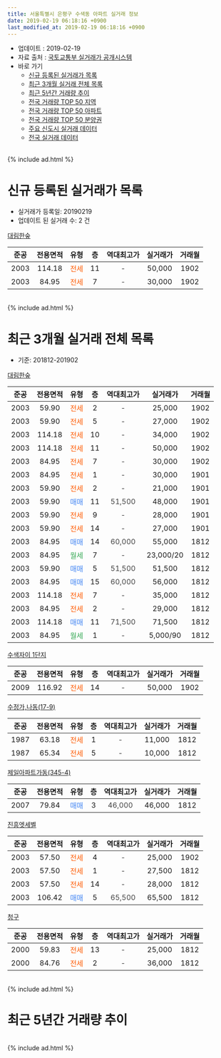 ```yaml
---
title: 서울특별시 은평구 수색동 아파트 실거래 정보
date: 2019-02-19 06:18:16 +0900
last_modified_at: 2019-02-19 06:18:16 +0900
---
```


* 업데이트 : 2019-02-19
* 자료 출처 : [국토교통부 실거래가 공개시스템](http://rt.molit.go.kr)
* 바로 가기
    * [신규 등록된 실거래가 목록](#신규-등록된-실거래가-목록)
    * [최근 3개월 실거래 전체 목록](#최근-3개월-실거래-전체-목록)
    * [최근 5년간 거래량 추이](#최근-5년간-거래량-추이)
    * [전국 거래량 TOP 50 지역](https://inasie.github.io/apt-trade-info/최근-3개월-전국에서-가장-거래가-많이-발생한-지역)
    * [전국 거래량 TOP 50 아파트](https://inasie.github.io/apt-trade-info/최근-3개월-전국에서-가장-거래가-많이-발생한-아파트)
    * [전국 거래량 TOP 50 분양권](https://inasie.github.io/apt-trade-info/최근-3개월-전국에서-가장-거래가-많이-발생한-분양권)
    * [주요 신도시 실거래 데이터](https://inasie.github.io/apt-trade-info/주요-신도시)
    * [전국 실거래 데이터](https://inasie.github.io/apt-trade-info/전국)
<br>
{% include ad.html %}
<br>

# 신규 등록된 실거래가 목록
* 실거래가 등록일: 20190219
* 업데이트 된 실거래 수: 2 건


[대림한숲](https://search.naver.com/search.naver?query=%EC%84%9C%EC%9A%B8%ED%8A%B9%EB%B3%84%EC%8B%9C+%EC%9D%80%ED%8F%89%EA%B5%AC+%EC%88%98%EC%83%89%EB%8F%99+%EB%8C%80%EB%A6%BC%ED%95%9C%EC%88%B2)

|준공|전용면적|유형|층|역대최고가|실거래가|거래월|
|:---:|:---:|:---:|:---:|:---:|:---:|:---:|
|2003|114.18|<span style="color:#ff5a00">전세</span>|11|<span style="color:#444444">-</span>|50,000|1902|
|2003|84.95|<span style="color:#ff5a00">전세</span>|7|<span style="color:#444444">-</span>|30,000|1902|


<br>
{% include ad.html %}
<br>

# 최근 3개월 실거래 전체 목록
* 기준: 201812-201902


[대림한숲](https://search.naver.com/search.naver?query=%EC%84%9C%EC%9A%B8%ED%8A%B9%EB%B3%84%EC%8B%9C+%EC%9D%80%ED%8F%89%EA%B5%AC+%EC%88%98%EC%83%89%EB%8F%99+%EB%8C%80%EB%A6%BC%ED%95%9C%EC%88%B2)

|준공|전용면적|유형|층|역대최고가|실거래가|거래월|
|:---:|:---:|:---:|:---:|:---:|:---:|:---:|
|2003|59.90|<span style="color:#ff5a00">전세</span>|2|<span style="color:#444444">-</span>|25,000|1902|
|2003|59.90|<span style="color:#ff5a00">전세</span>|5|<span style="color:#444444">-</span>|27,000|1902|
|2003|114.18|<span style="color:#ff5a00">전세</span>|10|<span style="color:#444444">-</span>|34,000|1902|
|2003|114.18|<span style="color:#ff5a00">전세</span>|11|<span style="color:#444444">-</span>|50,000|1902|
|2003|84.95|<span style="color:#ff5a00">전세</span>|7|<span style="color:#444444">-</span>|30,000|1902|
|2003|84.95|<span style="color:#ff5a00">전세</span>|1|<span style="color:#444444">-</span>|30,000|1901|
|2003|59.90|<span style="color:#ff5a00">전세</span>|2|<span style="color:#444444">-</span>|21,000|1901|
|2003|59.90|<span style="color:#4285f3">매매</span>|11|<span style="color:#444444">51,500</span>|48,000|1901|
|2003|59.90|<span style="color:#ff5a00">전세</span>|9|<span style="color:#444444">-</span>|28,000|1901|
|2003|59.90|<span style="color:#ff5a00">전세</span>|14|<span style="color:#444444">-</span>|27,000|1901|
|2003|84.95|<span style="color:#4285f3">매매</span>|14|<span style="color:#444444">60,000</span>|55,000|1812|
|2003|84.95|<span style="color:#34a853">월세</span>|7|<span style="color:#444444">-</span>|23,000/20|1812|
|2003|59.90|<span style="color:#4285f3">매매</span>|5|<span style="color:#444444">51,500</span>|51,500|1812|
|2003|84.95|<span style="color:#4285f3">매매</span>|15|<span style="color:#444444">60,000</span>|56,000|1812|
|2003|114.18|<span style="color:#ff5a00">전세</span>|7|<span style="color:#444444">-</span>|35,000|1812|
|2003|84.95|<span style="color:#ff5a00">전세</span>|2|<span style="color:#444444">-</span>|29,000|1812|
|2003|114.18|<span style="color:#4285f3">매매</span>|11|<span style="color:#444444">71,500</span>|71,500|1812|
|2003|84.95|<span style="color:#34a853">월세</span>|1|<span style="color:#444444">-</span>|5,000/90|1812|

[수색자이 1단지](https://search.naver.com/search.naver?query=%EC%84%9C%EC%9A%B8%ED%8A%B9%EB%B3%84%EC%8B%9C+%EC%9D%80%ED%8F%89%EA%B5%AC+%EC%88%98%EC%83%89%EB%8F%99+%EC%88%98%EC%83%89%EC%9E%90%EC%9D%B4+1%EB%8B%A8%EC%A7%80)

|준공|전용면적|유형|층|역대최고가|실거래가|거래월|
|:---:|:---:|:---:|:---:|:---:|:---:|:---:|
|2009|116.92|<span style="color:#ff5a00">전세</span>|14|<span style="color:#444444">-</span>|50,000|1902|

[수정가,나동(17-9)](https://search.naver.com/search.naver?query=%EC%84%9C%EC%9A%B8%ED%8A%B9%EB%B3%84%EC%8B%9C+%EC%9D%80%ED%8F%89%EA%B5%AC+%EC%88%98%EC%83%89%EB%8F%99+%EC%88%98%EC%A0%95%EA%B0%80%2C%EB%82%98%EB%8F%99%2817-9%29)

|준공|전용면적|유형|층|역대최고가|실거래가|거래월|
|:---:|:---:|:---:|:---:|:---:|:---:|:---:|
|1987|63.18|<span style="color:#ff5a00">전세</span>|1|<span style="color:#444444">-</span>|11,000|1812|
|1987|65.34|<span style="color:#ff5a00">전세</span>|5|<span style="color:#444444">-</span>|10,000|1812|

[제일아파트가동(345-4)](https://search.naver.com/search.naver?query=%EC%84%9C%EC%9A%B8%ED%8A%B9%EB%B3%84%EC%8B%9C+%EC%9D%80%ED%8F%89%EA%B5%AC+%EC%88%98%EC%83%89%EB%8F%99+%EC%A0%9C%EC%9D%BC%EC%95%84%ED%8C%8C%ED%8A%B8%EA%B0%80%EB%8F%99%28345-4%29)

|준공|전용면적|유형|층|역대최고가|실거래가|거래월|
|:---:|:---:|:---:|:---:|:---:|:---:|:---:|
|2007|79.84|<span style="color:#4285f3">매매</span>|3|<span style="color:#444444">46,000</span>|46,000|1812|

[진흥엣세벨](https://search.naver.com/search.naver?query=%EC%84%9C%EC%9A%B8%ED%8A%B9%EB%B3%84%EC%8B%9C+%EC%9D%80%ED%8F%89%EA%B5%AC+%EC%88%98%EC%83%89%EB%8F%99+%EC%A7%84%ED%9D%A5%EC%97%A3%EC%84%B8%EB%B2%A8)

|준공|전용면적|유형|층|역대최고가|실거래가|거래월|
|:---:|:---:|:---:|:---:|:---:|:---:|:---:|
|2003|57.50|<span style="color:#ff5a00">전세</span>|4|<span style="color:#444444">-</span>|25,000|1902|
|2003|57.50|<span style="color:#ff5a00">전세</span>|1|<span style="color:#444444">-</span>|27,500|1812|
|2003|57.50|<span style="color:#ff5a00">전세</span>|14|<span style="color:#444444">-</span>|28,000|1812|
|2003|106.42|<span style="color:#4285f3">매매</span>|5|<span style="color:#444444">65,500</span>|65,500|1812|

[청구](https://search.naver.com/search.naver?query=%EC%84%9C%EC%9A%B8%ED%8A%B9%EB%B3%84%EC%8B%9C+%EC%9D%80%ED%8F%89%EA%B5%AC+%EC%88%98%EC%83%89%EB%8F%99+%EC%B2%AD%EA%B5%AC)

|준공|전용면적|유형|층|역대최고가|실거래가|거래월|
|:---:|:---:|:---:|:---:|:---:|:---:|:---:|
|2000|59.83|<span style="color:#ff5a00">전세</span>|13|<span style="color:#444444">-</span>|25,000|1812|
|2000|84.76|<span style="color:#ff5a00">전세</span>|2|<span style="color:#444444">-</span>|36,000|1812|


<br>
{% include ad.html %}
<br>

# 최근 5년간 거래량 추이


<div style="width:100%;">
    <canvas id="deal_progress" height="200"></canvas>
</div>

<script>
new Chart(document.getElementById("deal_progress"), {
    type: 'line',
    data: {
        labels: ['201402','201403','201404','201405','201406','201407','201408','201409','201410','201411','201412','201501','201502','201503','201504','201505','201506','201507','201508','201509','201510','201511','201512','201601','201602','201603','201604','201605','201606','201607','201608','201609','201610','201611','201612','201701','201702','201703','201704','201705','201706','201707','201708','201709','201710','201711','201712','201801','201802','201803','201804','201805','201806','201807','201808','201809','201810','201811','201812','201901','201902'],
        datasets: [{
            label: '매매',
            pointRadius: 1,
            data: [12, 18, 6, 12, 7, 6, 11, 19, 9, 6, 4, 13, 15, 20, 12, 7, 13, 16, 16, 20, 12, 10, 8, 8, 5, 11, 10, 18, 18, 12, 11, 19, 20, 11, 4, 6, 6, 8, 16, 15, 24, 19, 5, 5, 4, 7, 6, 35, 30, 33, 13, 8, 15, 25, 22, 11, 7, 3, 6, 1, 0],
            borderColor: "rgba(255, 201, 14, 1)",
            backgroundColor: "rgba(255, 201, 14, 0.5)",
            fill: false,
            lineTension: 0
        },{
            label: '전월세',
            pointRadius: 1,
            data: [25, 33, 21, 14, 16, 13, 15, 28, 20, 13, 26, 29, 19, 27, 27, 21, 14, 13, 27, 15, 21, 22, 20, 16, 13, 22, 22, 16, 11, 12, 16, 9, 22, 19, 15, 13, 20, 19, 27, 17, 25, 14, 10, 16, 10, 11, 11, 18, 23, 16, 25, 19, 13, 9, 9, 18, 13, 10, 10, 4, 7],
            borderColor: "rgba(0, 141, 185, 1)",
            backgroundColor: "rgba(0, 141, 185, 0.5)",
            fill: false,
            lineTension: 0
        }
        ]
    },
    options: {
        responsive: true,
        title: {
            display: false
        },
        tooltips: {
            mode: 'index',
            intersect: false
        },
        hover: {
            mode: 'nearest',
            intersect: true
        },
        scales: {
            xAxes: [{
                display: true,
                scaleLabel: {
                    display: true,
                    labelString: '년/월'
                }
            }],
            yAxes: [{
                display: true,
                ticks: {
                    suggestedMin: 0,
                },
                scaleLabel: {
                    display: true,
                    labelString: '실거래 수'
                }
            }]
        }
    }
});

</script>


<br>
{% include ad.html %}
<br>

